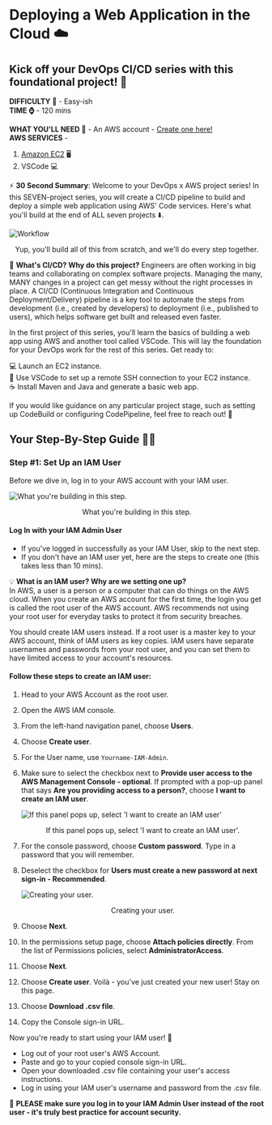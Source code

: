 # Deploying a Web Application in the Cloud ☁️

## Kick off your DevOps CI/CD series with this foundational project! 🚀

**DIFFICULTY 💪** - Easy-ish  
**TIME ⌚** - 120 mins  

**WHAT YOU'LL NEED 📝** - An AWS account - [Create one here!](https://signin.aws.amazon.com/signup?request_type=register)  
**AWS SERVICES** - 
1. [Amazon EC2](https://aws.amazon.com/ec2/) 🖥️
2. VSCode 💻

⚡️ **30 Second Summary**: Welcome to your DevOps x AWS project series! In this SEVEN-project series, you will create a CI/CD pipeline to build and deploy a simple web application using AWS' Code services. Here's what you'll build at the end of ALL seven projects ⬇️.

![Workflow](https://learn.nextwork.org/projects/static/aws-devops-vscode/architecture-complete.png "Workflow showing the CI/CD pipeline architecture involving AWS services")
<div align="center">Yup, you'll build all of this from scratch, and we'll do every step together.</div>


🧠 **What's CI/CD? Why do this project?** Engineers are often working in big teams and collaborating on complex software projects. Managing the many, MANY changes in a project can get messy without the right processes in place. A CI/CD (Continuous Integration and Continuous Deployment/Delivery) pipeline is a key tool to automate the steps from development (i.e., created by developers) to deployment (i.e., published to users), which helps software get built and released even faster. 

In the first project of this series, you'll learn the basics of building a web app using AWS and another tool called VSCode. This will lay the foundation for your DevOps work for the rest of this series. Get ready to:

💻 Launch an EC2 instance.  
🔌 Use VSCode to set up a remote SSH connection to your EC2 instance.  
☕️ Install Maven and Java and generate a basic web app.  

If you would like guidance on any particular project stage, such as setting up CodeBuild or configuring CodePipeline, feel free to reach out! 🙌

## Your Step-By-Step Guide 💂‍♀️

### Step #1: Set Up an IAM User

Before we dive in, log in to your AWS account with your IAM user. 

![What you're building in this step.](https://learn.nextwork.org/projects/static/aws-devops-vscode/1.0-framed.png)  
<div align="center">What you're building in this step.</div>

#### Log In with your IAM Admin User
- If you've logged in successfully as your IAM User, skip to the next step.
- If you don't have an IAM user yet, here are the steps to create one (this takes less than 10 mins).

💡 **What is an IAM user? Why are we setting one up?**  
In AWS, a user is a person or a computer that can do things on the AWS cloud. When you create an AWS account for the first time, the login you get is called the root user of the AWS account. AWS recommends not using your root user for everyday tasks to protect it from security breaches. 

You should create IAM users instead. If a root user is a master key to your AWS account, think of IAM users as key copies. IAM users have separate usernames and passwords from your root user, and you can set them to have limited access to your account's resources.

#### Follow these steps to create an IAM user:
1. Head to your AWS Account as the root user.
2. Open the AWS IAM console.
3. From the left-hand navigation panel, choose **Users**.
4. Choose **Create user**.
5. For the User name, use `Yourname-IAM-Admin`.
6. Make sure to select the checkbox next to **Provide user access to the AWS Management Console - optional**. If prompted with a pop-up panel that says **Are you providing access to a person?**, choose **I want to create an IAM user**.

   ![If this panel pops up, select 'I want to create an IAM user'](https://learn.nextwork.org/projects/static/aws-security-iam/high-step4.4.png)  
   <div align="center">If this panel pops up, select 'I want to create an IAM user'.</div>

7. For the console password, choose **Custom password**. Type in a password that you will remember.
8. Deselect the checkbox for **Users must create a new password at next sign-in - Recommended**.

   ![Creating your user.](https://learn.nextwork.org/projects/static/aws-security-iam/high-step4.3.png)  
   <div align="center">Creating your user.</div>

9. Choose **Next**. 
10. In the permissions setup page, choose **Attach policies directly**. From the list of Permissions policies, select **AdministratorAccess**.
11. Choose **Next**.
12. Choose **Create user**. Voilà - you've just created your new user! Stay on this page.
13. Choose **Download .csv file**. 
14. Copy the Console sign-in URL.

Now you're ready to start using your IAM user! 🏁

- Log out of your root user's AWS Account.
- Paste and go to your copied console sign-in URL.
- Open your downloaded .csv file containing your user's access instructions.
- Log in using your IAM user's username and password from the .csv file.

🙏 **PLEASE make sure you log in to your IAM Admin User instead of the root user - it's truly best practice for account security.**
